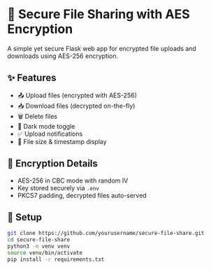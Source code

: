 # 🔐 Secure File Sharing with AES Encryption

A simple yet secure Flask web app for encrypted file uploads and downloads using AES-256 encryption.

## ✨ Features

- 📤 Upload files (encrypted with AES-256)
- 📥 Download files (decrypted on-the-fly)
- 🗑 Delete files
- 🌙 Dark mode toggle
- ✅ Upload notifications
- 🧾 File size & timestamp display

## 🔐 Encryption Details

- AES-256 in CBC mode with random IV
- Key stored securely via `.env`
- PKCS7 padding, decrypted files auto-served

## 🚀 Setup

```bash
git clone https://github.com/yourusername/secure-file-share.git
cd secure-file-share
python3 -m venv venv
source venv/bin/activate
pip install -r requirements.txt
